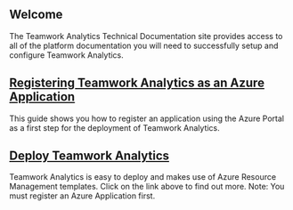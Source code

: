## Welcome

The Teamwork Analytics Technical Documentation site provides access to all of the platform documentation you will need to successfully setup and configure Teamwork Analytics.

## [Registering Teamwork Analytics as an Azure Application](registerapplication.md)

This guide shows you how to register an application using the Azure Portal as a first step for the deployment of Teamwork Analytics.

## [Deploy Teamwork Analytics](deploytwa.md)

Teamwork Analytics is easy to deploy and makes use of Azure Resource Management templates. Click on the link above to find out more. Note: You must register an Azure Application first.
